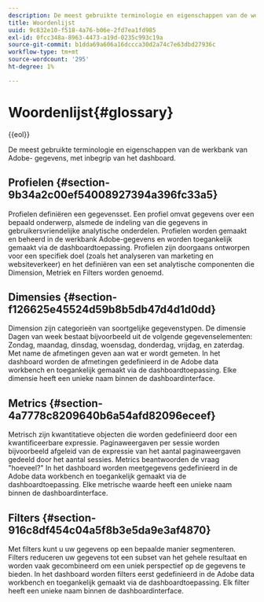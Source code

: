 ```yaml
---
description: De meest gebruikte terminologie en eigenschappen van de werkbank van Adobe- gegevens, met inbegrip van het dashboard.
title: Woordenlijst
uuid: 9c832e10-f518-4a76-b06e-2fd7ea1fd985
exl-id: 0fcc348a-8963-4473-a19d-0235c993c19a
source-git-commit: b1dda69a606a16dccca30d2a74c7e63dbd27936c
workflow-type: tm+mt
source-wordcount: '295'
ht-degree: 1%

---
```


# Woordenlijst{#glossary}

{{eol}}

De meest gebruikte terminologie en eigenschappen van de werkbank van Adobe- gegevens, met inbegrip van het dashboard.

## Profielen {#section-9b34a2c00ef54008927394a396fc33a5}

Profielen definiëren een gegevensset. Een profiel omvat gegevens over een bepaald onderwerp, alsmede de indeling van die gegevens in gebruikersvriendelijke analytische onderdelen. Profielen worden gemaakt en beheerd in de werkbank Adobe-gegevens en worden toegankelijk gemaakt via de dashboardtoepassing. Profielen zijn doorgaans ontworpen voor een specifiek doel (zoals het analyseren van marketing en websiteverkeer) en het definiëren van een set analytische componenten die Dimension, Metriek en Filters worden genoemd.

## Dimensies {#section-f126625e45524d59b8b5db47d4d1d0dd}

Dimension zijn categorieën van soortgelijke gegevenstypen. De dimensie Dagen van week bestaat bijvoorbeeld uit de volgende gegevenselementen: Zondag, maandag, dinsdag, woensdag, donderdag, vrijdag, en zaterdag. Met name de afmetingen geven aan wat er wordt gemeten. In het dashboard worden de afmetingen gedefinieerd in de Adobe data workbench en toegankelijk gemaakt via de dashboardtoepassing. Elke dimensie heeft een unieke naam binnen de dashboardinterface.

## Metrics {#section-4a7778c8209640b6a54afd82096eceef}

Metrisch zijn kwantitatieve objecten die worden gedefinieerd door een kwantificeerbare expressie. Paginaweergaven per sessie worden bijvoorbeeld afgeleid van de expressie van het aantal paginaweergaven gedeeld door het aantal sessies. Metrics beantwoorden de vraag &quot;hoeveel?&quot; In het dashboard worden meetgegevens gedefinieerd in de Adobe data workbench en toegankelijk gemaakt via de dashboardtoepassing. Elke metrische waarde heeft een unieke naam binnen de dashboardinterface.

## Filters {#section-916c8df454c04a5f8b3e5da9e3af4870}

Met filters kunt u uw gegevens op een bepaalde manier segmenteren. Filters reduceren uw gegevens tot een subset van het gehele resultaat en worden vaak gecombineerd om een uniek perspectief op de gegevens te bieden. In het dashboard worden filters eerst gedefinieerd in de Adobe data workbench en toegankelijk gemaakt via de dashboardtoepassing. Elk filter heeft een unieke naam binnen de dashboardinterface.
